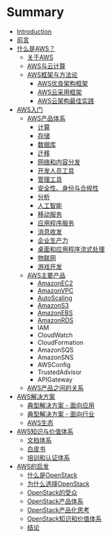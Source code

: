 # Summary

* [Introduction](README.md)
* [前言](前言.md)
* [什么是AWS？](about/AWS.md)
    * [关于AWS](about/aws/关于aws.md)
    * [AWS与云计算](about/awscloud/aws与云计算.md)
    * [AWS框架与方法论](about/awsmethod/aws框架和方法论.md)
        * [AWS优良架构框架](about/awsmethod/aws优良架构框架.md)
        * [AWS云采用框架](about/awsmethod/aws云采用框架.md)
        * [AWS云架构最佳实践](about/awsmethod/aws云架构最佳实践.md)
* [AWS入门](start/awsstart.md)
    * [AWS产品体系](start/productsys/aws产品体系.md)
        * [计算](start/productsys/计算.md)
        * [存储](start/productsys/存储.md)
        * [数据库](start/productsys/数据库.md)
        * [迁移](start/productsys/迁移.md)
        * [网络和内容分发](start/productsys/网络和内容分发.md)
        * [开发人员工具](start/productsys/开发人员工具.md)
        * [管理工具](start/productsys/管理工具.md)
        * [安全性、身份与合规性](start/productsys/安全性、身份与合规性.md)
        * [分析](start/productsys/分析.md)
        * [人工智能](start/productsys/人工智能.md)
        * [移动服务](start/productsys/移动服务.md)
        * [应用程序服务](start/productsys/应用程序服务.md)
        * [消息收发](start/productsys/消息收发.md)
        * [企业生产力](start/productsys/企业生产力.md)
        * [桌面和应用程序流式处理](start/productsys/桌面和应用程序流式处理.md)
        * [物联网](start/productsys/物联网.md)
        * [游戏开发](start/productsys/游戏开发.md)
    * [AWS主要产品](start/products/aws主要产品.md)
        * [AmazonEC2](start/products/amazonec2.md)
        * [AmazonVPC](start/products/amazonvpc.md)
        * [AutoScaling](start/products/autoscaling.md)
        * [AmazonS3](start/products/amazons3.md)
        * [AmazonEBS](start/products/amazonebs.md)
        * [AmazonRDS](start/products/amazonrds.md)
        * IAM
        * CloudWatch
        * CloudFormation
        * AmazonSQS
        * AmazonSNS
        * AWSConfig
        * TrustedAdvisor
        * APIGateway
    * [AWS产品之间的关系](start/relation/aws产品间的关系.md)
* [AWS解决方案](solution/awssolution.md)
    * [典型解决方案 - 面向应用](solution/application/aws应用解决方案.md)
    * [典型解决方案 - 面向行业](solution/industry/aws行业解决方案.md)
    * [AWS生态](solution/marketplace/aws生态.md)
* [AWS知识与价值体系](knowledge/aws知识与价值体系.md)
    * [文档体系](knowledge/docs/文档体系.md)
    * [白皮书](knowledge/whitepaper/白皮书.md)
    * [培训和认证体系](knowledge/training/培训和认证.md)
* [AWS的启发](aws的启发.md)
    * [什么是OpenStack](conclusion/openstack/openstack.md)
    * [为什么选择OpenStack](conclusion/whyos/whyopenstack.md)
    * [OpenStack的受众](conclusion/osuser/openstackuser.md)
    * [OpenStack产品体系](conclusion/osproduct/osproduct.md)
    * [OpenStack产品化思考](conclusion/osproduct2/osproduct2.md)
    * [OpenStack知识和价值体系](conclusion/osknowledge/osknowledge.md)
    * [结论](conclusion/conclusion.md)

